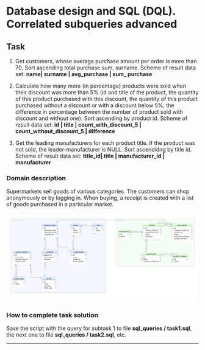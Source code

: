 # Database design and SQL (DQL). Correlated subqueries advanced

## Task  

1. Get customers, whose average purchase amount per order is more than 70. Sort ascending total purchase sum, surname. Scheme of result data set: **name| surname | avg_purchase | sum_ purchase** 
 
2. Calculate how many more (in percentage) products were sold when their discount was more than 5% (id and title of the product, the quantity of this product purchased with this discount, the quantity of this product purchased without a discount or with a discount below 5%, the difference in percentage between the number of product sold with discount and without one). Sort ascending by product id. Scheme of result data set: **id | title | count_with_discount_5 | count_without_discount_5 | difference**
 
3. Get the leading manufacturers for each product title. If the product was not sold, the leader-manufacturer is NULL. Sort ascendidng by title id. Scheme of result data set: **title_id| title | manufacturer_id | manufacturer**





### Domain description   

Supermarkets sell goods of various categories. The customers can shop anonymously or by logging in. When buying, a receipt is created with a list of goods purchased in a particular market. 

![DBScheme](/CorrelatedSubqueriesAdvanced/sql_queries/DBSchema.jpg)

### How to complete task solution

Save the script with the query for subtask 1 to file **sql_queries / task1.sql**, the next one to file **sql_queries / task2.sql**, etc. 
______
